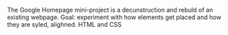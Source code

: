 
The Google Homepage mini-project is a decunstruction and rebuld of an existing webpage.
Goal: experiment with how elements get placed and how they are syled, alighned.
HTML and CSS